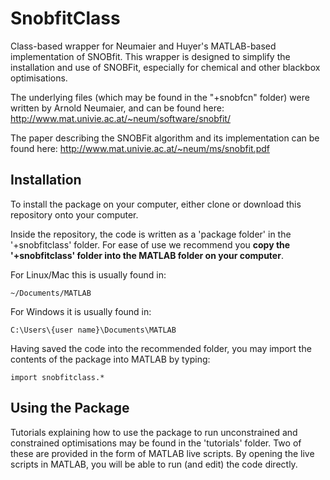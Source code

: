 # SnobfitClass
Class-based wrapper for Neumaier and Huyer's MATLAB-based implementation of SNOBfit. This wrapper is designed to simplify the installation and use of SNOBFit, especially for chemical and other blackbox optimisations.

The underlying files (which may be found in the "+snobfcn" folder) were written by Arnold Neumaier, and can be found here:
http://www.mat.univie.ac.at/~neum/software/snobfit/

The paper describing the SNOBFit algorithm and its implementation can be found here:
http://www.mat.univie.ac.at/~neum/ms/snobfit.pdf

## Installation
To install the package on your computer, either clone or download this repository onto your computer.

Inside the repository, the code is written as a 'package folder' in the '+snobfitclass' folder. For ease of use we recommend you **copy  the '+snobfitclass' folder into the MATLAB folder on your computer**.

For Linux/Mac this is usually found in:
```
~/Documents/MATLAB
```
For Windows it is usually found in:
```
C:\Users\{user name}\Documents\MATLAB
```

Having saved the code into the recommended folder, you may import the contents of the package into MATLAB by typing:
```
import snobfitclass.*
```

## Using the Package

Tutorials explaining how to use the package to run unconstrained and constrained optimisations may be found in the 'tutorials' folder. Two of these are provided in the form of MATLAB live scripts. By opening the live scripts in MATLAB, you will be able to run (and edit) the code directly.
